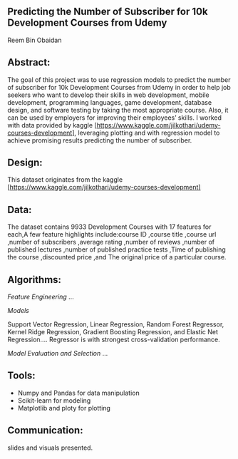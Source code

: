## Predicting the Number of Subscriber for 10k Development Courses from Udemy
Reem Bin Obaidan

## Abstract:
The goal of this project was to use regression models to predict the number of subscriber for 10k Development Courses from Udemy in order to help job seekers who want to develop their skills in web development, mobile development, programming languages, game development, database design, and software testing by taking the most appropriate course. Also, it can be used by employers for improving their employees’ skills. 
I worked with data provided by kaggle [https://www.kaggle.com/jilkothari/udemy-courses-development], leveraging plotting and with regression model to achieve promising results predicting the number of subscriber. 

## Design:
This dataset originates from the kaggle [https://www.kaggle.com/jilkothari/udemy-courses-development]

## Data:
The dataset contains 9933 Development Courses with 17 features for each,A few feature highlights include:course ID ,course title
,course url ,number of subscribers ,average rating ,number of reviews ,number of published lectures ,number of published practice tests ,Time of publishing the course ,discounted price ,and The original price of a particular course.
## Algorithms:

*Feature Engineering*
...

*Models*

Support Vector Regression, Linear Regression, Random Forest Regressor, Kernel Ridge Regression, Gradient Boosting Regression, and Elastic Net Regression.... Regressor is with strongest cross-validation performance. 

*Model Evaluation and Selection*
...

## Tools:
- Numpy and Pandas for data manipulation
- Scikit-learn for modeling
- Matplotlib and ploty for plotting


## Communication:
slides and visuals presented.
